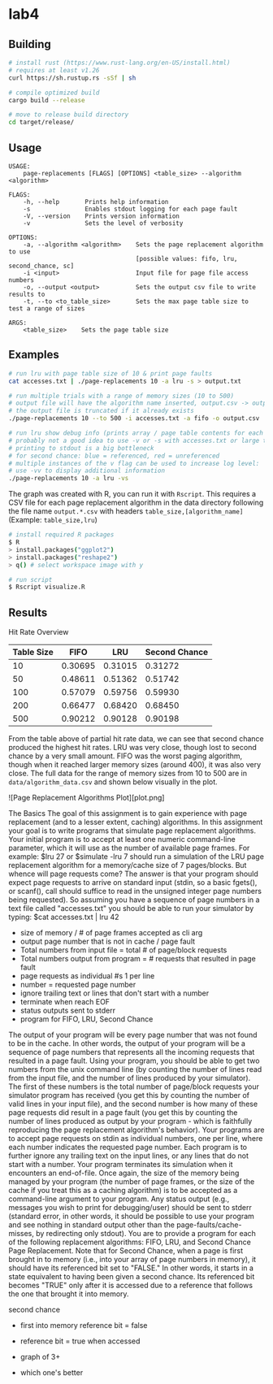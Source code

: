 # lab4

## Building

```bash
# install rust (https://www.rust-lang.org/en-US/install.html)
# requires at least v1.26
curl https://sh.rustup.rs -sSf | sh

# compile optimized build
cargo build --release

# move to release build directory
cd target/release/
```

## Usage

```text
USAGE:
    page-replacements [FLAGS] [OPTIONS] <table_size> --algorithm <algorithm>

FLAGS:
    -h, --help       Prints help information
    -s               Enables stdout logging for each page fault
    -V, --version    Prints version information
    -v               Sets the level of verbosity

OPTIONS:
    -a, --algorithm <algorithm>    Sets the page replacement algorithm to use
                                   [possible values: fifo, lru, second_chance, sc]
    -i <input>                     Input file for page file access numbers
    -o, --output <output>          Sets the output csv file to write results to
    -t, --to <to_table_size>       Sets the max page table size to test a range of sizes

ARGS:
    <table_size>    Sets the page table size
```

## Examples

```bash
# run lru with page table size of 10 & print page faults
cat accesses.txt | ./page-replacements 10 -a lru -s > output.txt

# run multiple trials with a range of memory sizes (10 to 500)
# output file will have the algorithm name inserted, output.csv -> output.fifo.csv
# the output file is truncated if it already exists
./page-replacements 10 --to 500 -i accesses.txt -a fifo -o output.csv

# run lru show debug info (prints array / page table contents for each input)
# probably not a good idea to use -v or -s with accesses.txt or large table sizes
# printing to stdout is a big bottleneck
# for second chance: blue = referenced, red = unreferenced
# multiple instances of the v flag can be used to increase log level:
# use -vv to display additional information
./page-replacements 10 -a lru -vs
```

The graph was created with R, you can run it with `Rscript`.
This requires a CSV file for each page replacement algorithm in the data directory following the file name `output.*.csv` with headers `table_size,[algorithm_name]` (Example: `table_size,lru`)

```bash
# install required R packages
$ R
> install.packages("ggplot2")
> install.packages("reshape2")
> q() # select workspace image with y

# run script
$ Rscript visualize.R
```

## Results

Hit Rate Overview

| Table Size | FIFO    | LRU     | Second Chance |
| ---------- | ------- | ------- | ------------- |
| 10         | 0.30695 | 0.31015 | 0.31272       |
| 50         | 0.48611 | 0.51362 | 0.51742       |
| 100        | 0.57079 | 0.59756 | 0.59930       |
| 200        | 0.66477 | 0.68420 | 0.68450       |
| 500        | 0.90212 | 0.90128 | 0.90198       |

From the table above of partial hit rate data, we can see that second chance produced the highest hit rates. LRU was very close, though lost to second chance by a very small amount. FIFO was the worst paging algorithm, though when it reached larger memory sizes (around 400), it was also very close. The full data for the range of memory sizes from 10 to 500 are in `data/algorithm_data.csv` and shown below visually in the plot.

![Page Replacement Algorithms Plot][plot.png]



The Basics
The goal of this assignment is to gain experience with page replacement (and to a lesser extent, caching) algorithms. In this assignment your goal is to write programs that simulate page replacement algorithms. Your initial program is to accept at least one numeric command-line parameter, which it will use as the number of available page frames. 
For example:
$lru 27
or
$simulate -lru 7
should run a simulation of the LRU page replacement algorithm for a memory/cache size of 7 pages/blocks. But whence will page requests come? The answer is that your program should expect page requests to arrive on standard input (stdin, so a basic fgets(), or scanf(), call should suffice to read in the unsigned integer page numbers being requested). So assuming you have a sequence of page numbers in a text file called "accesses.txt" you should be able to run your simulator by typing:
$cat accesses.txt | lru 42

* size of memory / # of page frames accepted as cli arg
* output page number that is not in cache / page fault
* Total numbers from input file = total # of page/block requests
* Total numbers output from program = # requests that resulted in page fault
* page requests as individual #s 1 per line
* number = requested page number
* ignore trailing text or lines that don't start with a number
* terminate when reach EOF
* status outputs sent to stderr
* program for FIFO, LRU, Second Chance

The output of your program will be every page number that was not found to be in the cache. In other words, the output of your program will be a sequence of page numbers that represents all the incoming requests that resulted in a page fault. Using your program, you should be able to get two numbers from the unix command line (by counting the number of lines read from the input file, and the number of lines produced by your simulator). The first of these numbers is the total number of page/block requests your simulator program has received (you get this by counting the number of valid lines in your input file), and the second number is how many of these page requests did result in a page fault (you get this by counting the number of lines produced as output by your program - which is faithfully reproducing the page replacement algorithm's behavior).
Your programs are to accept page requests on stdin as individual numbers, one per line, where each number indicates the requested page number. Each program is to further ignore any trailing text on the input lines, or any lines that do not start with a number. Your program terminates its simulation when it encounters an end-of-file. Once again, the size of the memory being managed by your program (the number of page frames, or the size of the cache if you treat this as a caching algorithm) is to be accepted as a command-line argument to your program. Any status output (e.g., messages you wish to print for debugging/user) should be sent to stderr (standard error, in other words, it should be possible to use your program and see nothing in standard output other than the page-faults/cache-misses, by redirecting only stdout).
You are to provide a program for each of the following replacement algorithms: FIFO, LRU, and Second Chance Page Replacement.
Note that for Second Chance, when a page is first brought in to memory (i.e., into your array of page numbers in memory), it should have its referenced bit set to "FALSE." In other words, it starts in a state equivalent to having been given a second chance. Its referenced bit becomes "TRUE"  only after it is accessed due to a reference that follows the one that brought it into memory.

second chance

* first into memory reference bit = false
* reference bit = true when accessed

* graph of 3+
* which one's better

